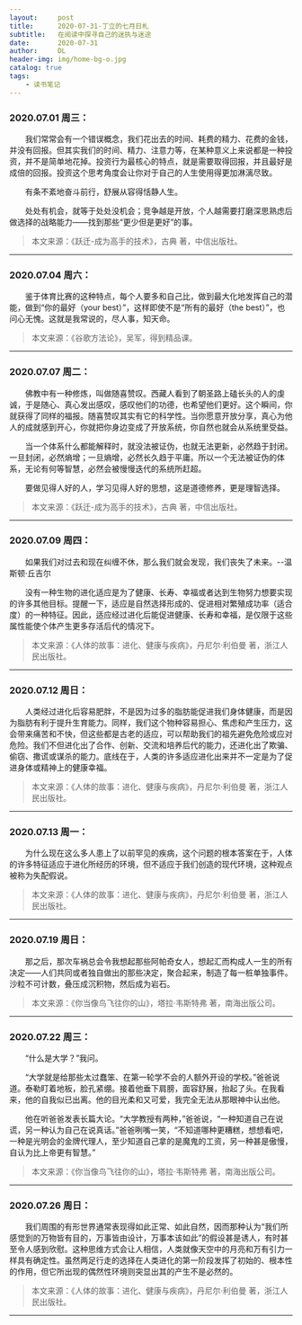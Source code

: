```yaml
---
layout:     post
title:      2020-07-31-丁立的七月日札
subtitle:   在阅读中探寻自己的迷执与迷途
date:       2020-07-31
author:     DL
header-img: img/home-bg-o.jpg
catalog: true
tags:
    - 读书笔记
---
```


### 2020.07.01 周三：

&emsp;&emsp;我们常常会有一个错误概念，我们花出去的时间、耗费的精力、花费的金钱，并没有回报。但其实我们的时间、精力、注意力等，在某种意义上来说都是一种投资，并不是简单地花掉。投资行为最核心的特点，就是需要取得回报，并且最好是成倍的回报。投资这个思考角度会让你对于自己的人生使用得更加淋漓尽致。

&emsp;&emsp;有条不紊地奋斗前行，舒展从容得恬静人生。

&emsp;&emsp;处处有机会，就等于处处没机会；竞争越是开放，个人越需要打磨深思熟虑后做选择的战略能力——找到那些“更少但是更好”的事。

> 本文来源：《跃迁-成为高手的技术》，古典 著，中信出版社。

---

### 2020.07.04 周六：

&emsp;&emsp;鉴于体育比赛的这种特点，每个人要多和自己比，做到最大化地发挥自己的潜能，做到“你的最好（your best）”，这样即使不是“所有的最好（the best）”，也问心无愧。这就是我常说的，尽人事，知天命。

> 本文来源：《谷歌方法论》，吴军，得到精品课。

---

### 2020.07.07 周二：

&emsp;&emsp;佛教中有一种修炼，叫做随喜赞叹。西藏人看到了朝圣路上磕长头的人的虔诚，于是随心、真心发出感叹，感叹他们的功德，也希望他们更好。这个瞬间，你就获得了同样的福报。随喜赞叹其实有它的科学性。当你愿意开放分享，真心为他人的成就感到开心，你就把你身边变成了开放系统，你自然也就会从系统里受益。

&emsp;&emsp;当一个体系什么都能解释时，就没法被证伪，也就无法更新，必然趋于封闭。一旦封闭，必然熵增；一旦熵增，必然长久趋于平庸。所以一个无法被证伪的体系，无论有何等智慧，必然会被慢慢迭代的系统所赶超。

&emsp;&emsp;要做见得人好的人，学习见得人好的思想，这是道德修养，更是理智选择。

> 本文来源：《跃迁-成为高手的技术》，古典 著，中信出版社。

---

### 2020.07.09 周四：

&emsp;&emsp;如果我们对过去和现在纠缠不休，那么我们就会发现，我们丧失了未来。--温斯顿·丘吉尔

&emsp;&emsp;没有一种生物的进化适应是为了健康、长寿、幸福或者达到生物努力想要实现的许多其他目标。提醒一下，适应是自然选择形成的、促进相对繁殖成功率（适合度）的一种特征。因此，适应经过进化后能促进健康、长寿和幸福，是仅限于这些属性能使个体产生更多存活后代的情况下。

> 本文来源：《人体的故事：进化、健康与疾病》，丹尼尔·利伯曼 著，浙江人民出版社。

---

### 2020.07.12 周日：

&emsp;&emsp;人类经过进化后容易肥胖，不是因为过多的脂肪能促进我们身体健康，而是因为脂肪有利于提升生育能力。同样，我们这个物种容易担心、焦虑和产生压力，这会带来痛苦和不快，但这些都是古老的适应，可以帮助我们的祖先避免危险或应对危险。我们不但进化出了合作、创新、交流和培养后代的能力，还进化出了欺骗、偷窃、撒谎或谋杀的能力。底线在于，人类的许多适应进化出来并不一定是为了促进身体或精神上的健康幸福。

> 本文来源：《人体的故事：进化、健康与疾病》，丹尼尔·利伯曼 著，浙江人民出版社。

---

### 2020.07.13 周一：

&emsp;&emsp;为什么现在这么多人患上了以前罕见的疾病，这个问题的根本答案在于，人体的许多特征适应于进化所经历的环境，但不适应于我们创造的现代环境，这种观点被称为失配假说。

> 本文来源：《人体的故事：进化、健康与疾病》，丹尼尔·利伯曼 著，浙江人民出版社。

---

### 2020.07.19 周日：

&emsp;&emsp;那之后，那次车祸总会令我想起那些阿帕奇女人，想起汇而构成人一生的所有决定——人们共同或者独自做出的那些决定，聚合起来，制造了每一桩单独事件。沙粒不可计数，叠压成沉积物，然后成为岩石。

> 本文来源：《你当像鸟飞往你的山》，塔拉·韦斯特弗 著，南海出版公司。

---

### 2020.07.22 周三：

&emsp;&emsp;“什么是大学？”我问。

&emsp;&emsp;“大学就是给那些太过蠢笨、在第一轮学不会的人额外开设的学校。”爸爸说道。泰勒盯着地板，脸孔紧绷。接着他垂下肩膀，面容舒展，抬起了头。在我看来，他的自我似已出离。他的目光柔和又可爱，我完全无法从那眼神中认出他。

&emsp;&emsp;他在听爸爸发表长篇大论。“大学教授有两种，”爸爸说，“一种知道自己在说谎，另一种认为自己在说真话。”爸爸咧嘴一笑，“不知道哪种更糟糕，想想看吧，一种是光明会的金牌代理人，至少知道自己拿的是魔鬼的工资，另一种甚是傲慢，自认为比上帝更有智慧。”

> 本文来源：《你当像鸟飞往你的山》，塔拉·韦斯特弗 著，南海出版公司。

---


### 2020.07.26 周日：

&emsp;&emsp;我们周围的有形世界通常表现得如此正常、如此自然，因而那种认为“我们所感觉到的万物皆有目的，万事皆由设计，万事本该如此”的假设甚是诱人，有时甚至令人感到欣慰。这种思维方式会让人相信，人类就像天空中的月亮和万有引力一样具有确定性。虽然两足行走的选择在人类进化的第一阶段发挥了初始的、根本性的作用，但它所出现的偶然性环境则突显出其的产生不是必然的。

> 本文来源：《人体的故事：进化、健康与疾病》，丹尼尔·利伯曼 著，浙江人民出版社。

---

